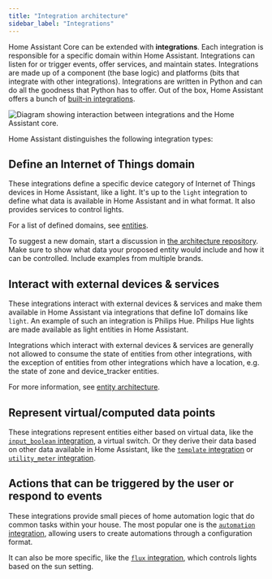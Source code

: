 ```yaml
---
title: "Integration architecture"
sidebar_label: "Integrations"
---
```


Home Assistant Core can be extended with **integrations**. Each integration is responsible for a specific domain within Home Assistant. Integrations can listen for or trigger events, offer services, and maintain states. Integrations are made up of a component (the base logic) and platforms (bits that integrate with other integrations). Integrations are written in Python and can do all the goodness that Python has to offer. Out of the box, Home Assistant offers a bunch of [built-in integrations](https://www.home-assistant.io/integrations/).

<img class='invertDark'
src='/img/en/architecture/component-interaction.svg'
alt='Diagram showing interaction between integrations and the Home Assistant core.' />

Home Assistant distinguishes the following integration types:

## Define an Internet of Things domain

These integrations define a specific device category of Internet of Things devices in Home Assistant, like a light. It's up to the `light` integration to define what data is available in Home Assistant and in what format. It also provides services to control lights.

For a list of defined domains, see [entities](./core/entity.md).

To suggest a new domain, start a discussion in [the architecture repository](https://github.com/home-assistant/architecture/discussions). Make sure to show what data your proposed entity would include and how it can be controlled. Include examples from multiple brands.

## Interact with external devices & services

These integrations interact with external devices & services and make them available in Home Assistant via integrations that define IoT domains like `light`.  An example of such an integration is Philips Hue. Philips Hue lights are made available as light entities in Home Assistant.

Integrations which interact with external devices & services are generally not allowed to consume the state of entities from other integrations, with the exception of entities from other integrations which have a location, e.g. the state of zone and device_tracker entities.

For more information, see [entity architecture](architecture/devices-and-services.md).

## Represent virtual/computed data points

These integrations represent entities either based on virtual data, like the [`input_boolean` integration](https://www.home-assistant.io/integrations/input_boolean/), a virtual switch. Or they derive their data based on other data available in Home Assistant, like the [`template` integration](https://www.home-assistant.io/integrations/template/) or [`utility_meter` integration](https://www.home-assistant.io/integrations/utility_meter/).

## Actions that can be triggered by the user or respond to events

These integrations provide small pieces of home automation logic that do common tasks within your house. The most popular one is the [`automation` integration](https://www.home-assistant.io/integrations/automation/), allowing users to create automations through a configuration format.

It can also be more specific, like the [`flux` integration](https://www.home-assistant.io/integrations/flux/), which controls lights based on the sun setting.
